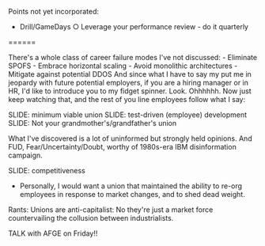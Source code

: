 
 Points not yet incorporated:

- Drill/GameDays		○ Leverage your performance review - do it quarterly


======



There's a whole class of career failure modes I've not discussed:
	- Eliminate SPOFS
	- Embrace horizontal scaling
	- Avoid monolithic architectures
	- Mitigate against potential DDOS
And since what I have to say my put me in jeopardy with future potential employers, if you are a hiring manager or in HR, I'd like to introduce you to my fidget spinner. Look. Ohhhhhh. Now just keep watching that, and the rest of you line employees follow what I say:

SLIDE: minimum viable union
SLIDE: test-driven (employee) development
SLIDE: Not your grandmother's/grandfather's union


What I've discovered is a lot of uninformed but strongly held opinions. And FUD, Fear/Uncertainty/Doubt, worthy of 1980s-era IBM disinformation campaign.



SLIDE: competitiveness
- Personally, I would want a union that maintained the ability to re-org employees in response to market changes, and to shed dead weight. 

Rants: Unions are anti-capitalist: No they're just a market force countervailing the collusion between industrialists.



TALK with AFGE on Friday!!

